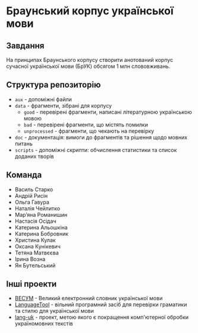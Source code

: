 # Браунський корпус української мови

## Завдання

На принципах Браунського корпусу створити анотований корпус сучасної української мови (БрУК) обсягом 1 млн слововживань.

## Структура репозиторію

- `aux` - допоміжні файли
- `data` - фрагменти, зібрані для корпусу
  - `good` - перевірені фрагменти, написані літературною українською мовою
  - `bad` - перевірені фрагменти, що містять помилки
  - `unprocessed` - фрагменти, що чекають на перевірку
- `doc` - документація: вимоги до фрагментів та рішення щодо мовних питань
- `scripts` - допоміжні скрипти: обчислення статистики та список доданих творів

## Команда

- Василь Старко
- Андрій Рисін
- Ольга Гавура
- Наталія Чейлитко
- Мар’яна Романишин
- Настасія Осідач
- Катерина Альошкіна
- Катерина Бобровник
- Христина Кулак
- Оксана Кунікевич
- Тетяна Матвєєва
- Ірина Возна
- Ян Бутельський

## Інші проекти

- [ВЕСУМ](https://github.com/arysin/dict_uk) - Великий електронний словник української мови
- [LanguageTool](https://languagetool.org/uk/) - вільний програмний засіб для перевірки граматики та стилю для української мови
- [lang-uk](https://github.com/lang-uk/lang-uk.github.io) - проект, метою якого є покращення комп'ютерної обробки україномовних текстів
